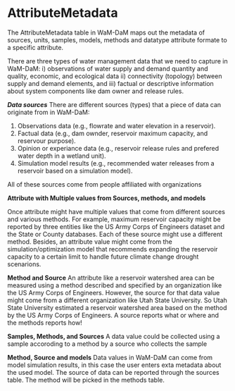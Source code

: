 AttributeMetadata
=================


The AttributeMetadata table in WaM-DaM maps out the metadata of sources, units, samples, models, methods and datatype attribute formate to a specific attribute. 


There are three types of water management data that we need to capture in WaM-DaM: i) observations of water supply and demand quantity and quality, economic, and ecological data ii) connectivity (topology) between supply and demand elements, and iii) factual or descriptive information about system components like dam owner and release rules. 

***Data sources***
There are different sources (types) that a piece of data can originate from in WaM-DaM:
1. Observations data (e.g., flowrate and water elevation in a reservoir). 
2. Factual data (e.g., dam ownder, reservoir maximum capacity, and reservour purpose).
3. Opinion or experiance data (e.g., reservoir release rules and prefered water depth in a wetland unit).
4. Simulation model results (e.g., recommended water releases from a reservoir based on a simulation model).

All of these sources come from people affiliated with organizations 


**Attribute with Multiple values from Sources, methods, and models**

Once attribute might have multiple values that come from different sources and various methods. For example, maximum reservoir capacity might be reported by three entities like the US Army Corps of Engineers dataset and the State or County databases. Each of these source might use a different method. Besides, an attribute value might come from the simulation/optimization model that recommends expanding the reservoir capacity to a certain limit to handle future climate change drought scenarions.  


**Method and Source**
An attribute like a reservoir watershed area can be measured using a method described and specified by an organization like the US Army Corps of Engineers. However, the source for that data value might come from a different organization like Utah State University. So Utah State University estimated a reservoir watershed area based on the method by the US Army Corps of Engineers. A source reports what or where and the methods reports how!

**Samples, Methods, and Sources**
A data value could be collected using a sample accoroding to a method by a source who collects the sample

**Method, Source and models**
Data values in WaM-DaM can come from model simulation results, in this case the user enters exta metadata about the used model. The source of data can be reported through the sources table. The method will be picked in the methods table.   
